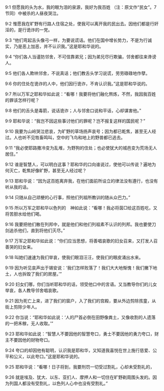 <a id="1"></a>9:1  但愿我的头为水，我的眼为泪的泉源，我好为我百姓 （注：原文作“民女”。7节同）中被杀的人昼夜哭泣。  

<a id="2"></a>9:2  惟愿我在旷野有行路人住宿之处，使我可以离开我的民出去。因他们都是行奸淫的，是行诡诈的一党。  

<a id="3"></a>9:3  “他们弯起舌头像弓一样，为要说谎话。他们在国中增长势力，不是为行诚实，乃是恶上加恶，并不认识我。”这是耶和华说的。  

<a id="4"></a>9:4  “你们各人当谨防邻舍，不可信靠弟兄；因为弟兄尽行欺骗，邻舍都往来谗谤人。  

<a id="5"></a>9:5  他们各人欺哄邻舍，不说真话；他们教舌头学习说谎，劳劳碌碌地作孽。  

<a id="6"></a>9:6  你的住处在诡诈的人中，他们因行诡诈，不肯认识我。”这是耶和华说的。  

<a id="7"></a>9:7  所以万军之耶和华如此说：“看哪！我要将他们融化熬炼，不然，我因我百姓的罪该怎样行呢？  

<a id="8"></a>9:8  他们的舌头是毒箭，说话诡诈；人与邻舍口说和平话，心却谋害他。”  

<a id="9"></a>9:9  耶和华说：“我岂不因这些事讨他们的罪呢？岂不报复这样的国民呢？”  

<a id="10"></a>9:10  我要为山岭哭泣悲哀，为旷野的草场扬声哀号；因为都已乾焦，甚至无人经过。人也听不见牲畜鸣叫，空中的飞鸟和地上的野兽都已逃去。  

<a id="11"></a>9:11  “我必使耶路撒冷变为乱堆，为野狗的住处；也必使犹大的城邑变为荒场无人居住。”  

<a id="12"></a>9:12  谁是智慧人，可以明白这事？耶和华的口向谁说过，使他可以传说？遍地为何灭亡，乾焦好像旷野，甚至无人经过呢？  

<a id="13"></a>9:13  耶和华说：“因为这百姓离弃我，在他们面前所设立的律法没有遵行，也没有听从我的话。  

<a id="14"></a>9:14  只随从自己顽梗的心行事，照他们列祖所教训的随从众巴力。”  

<a id="15"></a>9:15  所以万军之耶和华以色列的　神如此说：“看哪！我必将茵□给这百姓吃，又将苦胆水给他们喝。  

<a id="16"></a>9:16  我要把他们散在列邦中，就是他们和他们列祖素不认识的列邦。我也要使刀剑追杀他们，直到将他们灭尽。”  

<a id="17"></a>9:17  万军之耶和华如此说：“你们应当思想，将善唱哀歌的妇女召来，又打发人召善哭的妇女来。  

<a id="18"></a>9:18  叫她们速速为我们举哀，使我们眼泪汪汪，使我们的眼皮涌出水来。  

<a id="19"></a>9:19  因为听见哀声出于锡安说：‘我们怎样败落了！我们大大地惭愧！我们撇下地土，人也拆毁了我们的房屋。’”  

<a id="20"></a>9:20  妇女们哪，你们当听耶和华的话，领受他口中的言语。又当教导你们的儿女举哀，各人教导邻舍唱哀歌。  

<a id="21"></a>9:21  因为死亡上来，进了我们的窗户，入了我们的宫殿，要从外边剪除孩童，从街上剪除少年人。  

<a id="22"></a>9:22  你当说：“耶和华如此说：‘人的尸首必倒在田野像粪土，又像收割的人遗落的一把禾稼，无人收取。’”  

<a id="23"></a>9:23  耶和华如此说：“智慧人不要因他的智慧夸口，勇士不要因他的勇力夸口，财主不要因他的财物夸口。  

<a id="24"></a>9:24  夸口的却因他有聪明，认识我是耶和华，又知道我喜悦在世上施行慈爱、公平和公义，以此夸口。”这是耶和华说的。  

<a id="25"></a>9:25  耶和华说：“看哪！日子将到，我要刑罚一切受过割礼，心却未受割礼的，  

<a id="26"></a>9:26  就是埃及、犹大、以东、亚扪人、摩押人和一切住在旷野剃周围头发的。因为列国人都没有受割礼，以色列人心中也没有受割礼。”  
